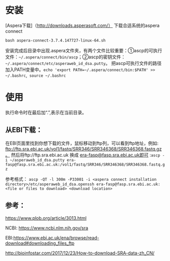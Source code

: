 # 安装

[Aspera下载]（http://downloads.asperasoft.com/） 下载合适系统的aspera connect

`bash aspera-connect-3.7.4.147727-linux-64.sh`

安装完成后目录中出现.aspera文件夹，有两个文件比较重要：①ascp的可执行文件：`~/.aspera/connect/bin/ascp`；②ascp的密钥文件：`~/.aspera/connect/etc/asperaweb_id_dsa.putty`。
  把ascp可执行文件的路径加入PATH变量中。`echo 'export PATH=~/.aspera/connect/bin:$PATH' >> ~/.bashrc`,`
source ~/.bashrc`

# 使用

执行命令时在最后加“.”,表示在当前目录。

## 从EBI下载：

在EBI页面里找到你想下载的文件，鼠标移动到ftp列，可以看到ftp地址，例如: ftp://ftp.sra.ebi.ac.uk/vol1/fastq/SRR346/SRR346368/SRR346368.fastq.gz。
然后将ftp://ftp.sra.ebi.ac.uk 换成
era-fasp@fasp.sra.ebi.ac.uk即可
:`ascp -i ~/asperaweb_id_dsa.putty era-fasp@fasp.sra.ebi.ac.uk:/vol1/fastq/SRR346/SRR346368/SRR346368.fastq.gz`

参考格式：
`ascp -QT -l 300m -P33001 -i <aspera connect installation directory>/etc/asperaweb_id_dsa.openssh era-fasp@fasp.sra.ebi.ac.uk:<file or files to download> <download location>`

## 参考：

https://www.plob.org/article/3013.html

NCBI: https://www.ncbi.nlm.nih.gov/sra

EBI:https://www.ebi.ac.uk/ena/browse/read-download#downloading_files_ftp

http://bioinfostar.com/2017/12/23/How-to-download-SRA-data-zh_CN/
